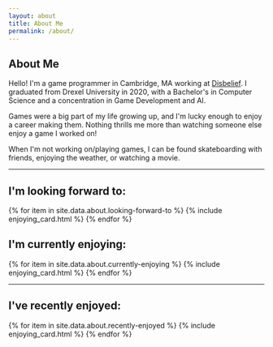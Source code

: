 ```yaml
---
layout: about
title: About Me
permalink: /about/
---
```

## About Me

Hello! I'm a game programmer in Cambridge, MA working at [Disbelief](https://disbelief.com/). I graduated from Drexel University in 2020, with a Bachelor's in Computer Science and a concentration in Game Development and AI.

Games were a big part of my life growing up, and I'm lucky enough to enjoy a career making them. Nothing thrills me more than watching someone else enjoy a game I worked on!

When I'm not working on/playing games, I can be found skateboarding with friends, enjoying the weather, or watching a movie.

----

## I'm looking forward to:
<div class="row">
    <!-- generate cards from about.yml -->
    {% for item in site.data.about.looking-forward-to %}
        {% include enjoying_card.html %}
    {% endfor %}
</div>

## I'm currently enjoying:

<div class="row">
    <!-- generate cards from about.yml -->
    {% for item in site.data.about.currently-enjoying %}
        {% include enjoying_card.html %}
    {% endfor %}
</div>

----

## I've recently enjoyed:

<div class="row">
    <!-- generate cards from about.yml -->
    {% for item in site.data.about.recently-enjoyed %}
        {% include enjoying_card.html %}
    {% endfor %}
</div>
